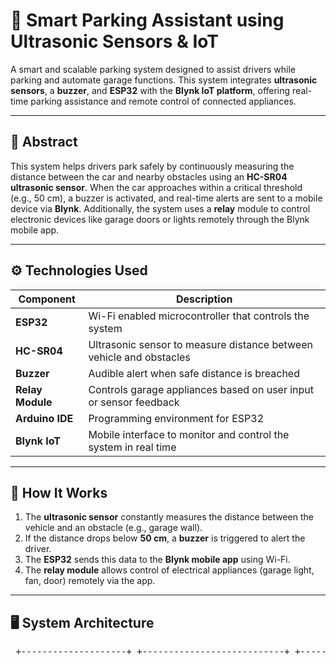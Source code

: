 # 🚗 Smart Parking Assistant using Ultrasonic Sensors & IoT

A smart and scalable parking system designed to assist drivers while parking and automate garage functions. This system integrates **ultrasonic sensors**, a **buzzer**, and **ESP32** with the **Blynk IoT platform**, offering real-time parking assistance and remote control of connected appliances.

---

## 📌 Abstract

This system helps drivers park safely by continuously measuring the distance between the car and nearby obstacles using an **HC-SR04 ultrasonic sensor**. When the car approaches within a critical threshold (e.g., 50 cm), a buzzer is activated, and real-time alerts are sent to a mobile device via **Blynk**. Additionally, the system uses a **relay** module to control electronic devices like garage doors or lights remotely through the Blynk mobile app.

---

## ⚙️ Technologies Used

| Component         | Description                                                                 |
|------------------|-----------------------------------------------------------------------------|
| **ESP32**         | Wi-Fi enabled microcontroller that controls the system                     |
| **HC-SR04**       | Ultrasonic sensor to measure distance between vehicle and obstacles        |
| **Buzzer**        | Audible alert when safe distance is breached                               |
| **Relay Module**  | Controls garage appliances based on user input or sensor feedback          |
| **Arduino IDE**   | Programming environment for ESP32                                           |
| **Blynk IoT**     | Mobile interface to monitor and control the system in real time            |

---

## 🔧 How It Works

1. The **ultrasonic sensor** constantly measures the distance between the vehicle and an obstacle (e.g., garage wall).
2. If the distance drops below **50 cm**, a **buzzer** is triggered to alert the driver.
3. The **ESP32** sends this data to the **Blynk mobile app** using Wi-Fi.
4. The **relay module** allows control of electrical appliances (garage light, fan, door) remotely via the app.

---

## 🖥️ System Architecture
<pre> +--------------------+ +---------------------------+ +------------+ | Ultrasonic Sensor | -----> | ESP32 Microcontroller | -----> | Buzzer | +--------------------+ +---------------------------+ +------------+ | v +-------------------+ | Relay Module | +-------------------+ | v +----------------------+ | Wi-Fi / Blynk App | +----------------------+ </pre>

